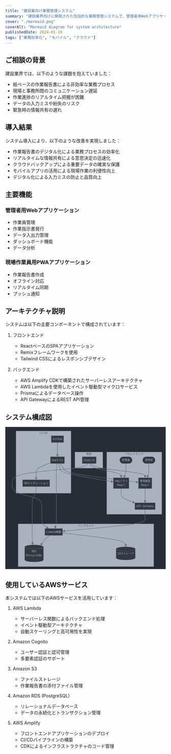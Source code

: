```yaml
---
title: "建設業向け業務管理システム"
summary: "建設業界向けに開発された包括的な業務管理システムで、管理者用Webアプリケーションと現場作業員用PWAアプリケーションを提供します。"
cover: "./mermaid.png"
coverAlt: "Mermaid diagram for system architecture"
publishedDate: 2024-01-19
tags: ["業務効率化", "モバイル", "クラウド"]
---
```


## ご相談の背景

建設業界では、以下のような課題を抱えていました：

- 紙ベースの作業報告書による非効率な業務プロセス
- 現場と事務所間のコミュニケーション遅延
- 作業進捗のリアルタイム把握が困難
- データの入力ミスや紛失のリスク
- 緊急時の情報共有の遅れ

## 導入結果

システム導入により、以下のような改善を実現しました：

- 作業報告書のデジタル化による業務プロセスの効率化
- リアルタイムな情報共有による意思決定の迅速化
- クラウドバックアップによる重要データの確実な保護
- モバイルアプリの活用による現場作業の利便性向上
- デジタル化による入力ミスの防止と品質向上

## 主要機能

### 管理者用Webアプリケーション

- 作業員管理
- 作業指示書発行
- データ入出力管理
- ダッシュボード機能
- データ分析

### 現場作業員用PWAアプリケーション

- 作業報告書作成
- オフライン対応
- リアルタイム同期
- プッシュ通知

## アーキテクチャ説明

システムは以下の主要コンポーネントで構成されています：

1. フロントエンド

   - ReactベースのSPAアプリケーション
   - Remixフレームワークを使用
   - Tailwind CSSによるレスポンシブデザイン

2. バックエンド
   - AWS Amplify CDKで構築されたサーバーレスアーキテクチャ
   - AWS Lambdaを使用したイベント駆動型マイクロサービス
   - Prismaによるデータベース操作
   - API GatewayによるREST API管理

## システム構成図

![Mermaid Diagram](./mermaid.png)

## 使用しているAWSサービス

本システムでは以下のAWSサービスを活用しています：

1. AWS Lambda

   - サーバーレス関数によるバックエンド処理
   - イベント駆動型アーキテクチャ
   - 自動スケーリングと高可用性を実現

2. Amazon Cognito

   - ユーザー認証と認可管理
   - 多要素認証のサポート

3. Amazon S3

   - ファイルストレージ
   - 作業報告書の添付ファイル管理

4. Amazon RDS (PostgreSQL)

   - リレーショナルデータベース
   - データの永続化とトランザクション管理

5. AWS Amplify
   - フロントエンドアプリケーションのデプロイ
   - CI/CDパイプラインの構築
   - CDKによるインフラストラクチャのコード管理
